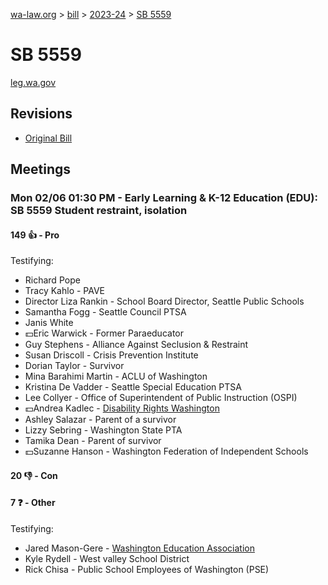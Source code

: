 [wa-law.org](/) > [bill](/bill/) > [2023-24](/bill/2023-24/) > [SB 5559](/bill/2023-24/sb/5559/)

# SB 5559
[leg.wa.gov](https://app.leg.wa.gov/billsummary?BillNumber=5559&Year=2023&Initiative=false)

## Revisions
* [Original Bill](1/)

## Meetings
### Mon 02/06 01:30 PM - Early Learning & K-12 Education (EDU): SB 5559 Student restraint, isolation
#### 149 👍 - Pro
Testifying:
* Richard Pope
* Tracy Kahlo - PAVE
* Director Liza Rankin - School Board Director, Seattle Public Schools
* Samantha Fogg - Seattle Council PTSA
* Janis White
* 💵Eric Warwick - Former Paraeducator
* Guy Stephens - Alliance Against Seclusion & Restraint
* Susan Driscoll - Crisis Prevention Institute
* Dorian Taylor - Survivor
* Mina Barahimi Martin - ACLU of Washington
* Kristina De Vadder - Seattle Special Education PTSA
* Lee Collyer - Office of Superintendent of Public Instruction (OSPI)
* 💵Andrea Kadlec - [Disability Rights Washington](/org/disability_rights_washington/)
* Ashley Salazar - Parent of a survivor
* Lizzy Sebring - Washington State PTA
* Tamika Dean - Parent of survivor
* 💵Suzanne Hanson - Washington Federation of Independent Schools

#### 20 👎 - Con

#### 7 ❓ - Other
Testifying:
* Jared Mason-Gere - [Washington Education Association](/org/washington_education_association/)
* Kyle Rydell - West valley School District
* Rick Chisa - Public School Employees of Washington (PSE)
